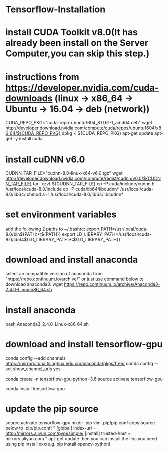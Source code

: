 # Tensorflow-Installation

# install CUDA Toolkit v8.0(It has already been install on the Server Computer,you can skip this step.)
# instructions from https://developer.nvidia.com/cuda-downloads (linux -> x86_64 -> Ubuntu -> 16.04 -> deb (network))
CUDA_REPO_PKG="cuda-repo-ubuntu1604_8.0.61-1_amd64.deb"
wget http://developer.download.nvidia.com/compute/cuda/repos/ubuntu1604/x86_64/${CUDA_REPO_PKG}
dpkg -i ${CUDA_REPO_PKG}
apt-get update
apt-get -y install cuda

# install cuDNN v6.0
CUDNN_TAR_FILE="cudnn-8.0-linux-x64-v6.0.tgz"
wget http://developer.download.nvidia.com/compute/redist/cudnn/v6.0/${CUDNN_TAR_FILE}
tar -xzvf ${CUDNN_TAR_FILE}
cp -P cuda/include/cudnn.h /usr/local/cuda-8.0/include
cp -P cuda/lib64/libcudnn* /usr/local/cuda-8.0/lib64/
chmod a+r /usr/local/cuda-8.0/lib64/libcudnn*

# set environment variables
add the following 2 paths to ~/.bashrc:
export PATH=/usr/local/cuda-8.0/bin${PATH:+:${PATH}}
export LD_LIBRARY_PATH=/usr/local/cuda-8.0/lib64\${LD_LIBRARY_PATH:+:${LD_LIBRARY_PATH}}

# download and install anaconda
select an compatible version of anaconda from "https://repo.continuum.io/archive/"
or just use command below to download anaconda3:
wget https://repo.continuum.io/archive/Anaconda3-2.4.0-Linux-x86_64.sh
# install anaconda
bash Anaconda3-2.4.0-Linux-x86_64.sh


# download and install tensorflow-gpu
conda config --add channels https://mirrors.tuna.tsinghua.edu.cn/anaconda/pkgs/free/
conda config --set show_channel_urls yes

conda create -n tensorflow-gpu python=3.6
source activate tensorflow-gpu

conda install tensorflow-gpu

# update the pip source
source activate tensorflow-gpu
mkdir .pip
vim .pip/pip.conf
copy source below to .pip/pip.conf:
"
[global]
index-url = http://mirrors.aliyun.com/pypi/simple/
[install]
trusted-host = mirrors.aliyun.com
"
apt-get update
then you can install the libs you need using pip install xxx(e.g. pip install opencv-python)

